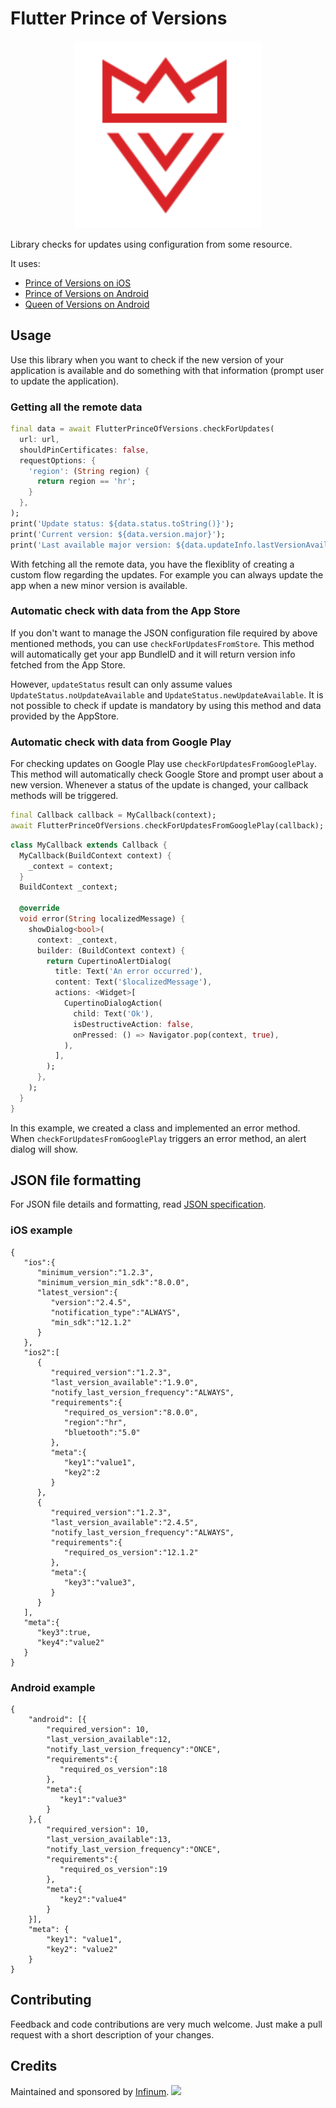 # Flutter Prince of Versions

<p align="center">
    <img src="prince-of-versions.svg" width="300" max-width="50%" alt="Japx"/>
</p>


Library checks for updates using configuration from some resource.

It uses:
 - [Prince of Versions on iOS](https://github.com/infinum/iOS-prince-of-versions)
 - [Prince of Versions on Android](https://github.com/infinum/Android-Prince-of-Versions)
 - [Queen of Versions on Android](https://github.com/infinum/Android-Prince-of-Versions/tree/master/queen-of-versions)

## Usage

Use this library when you want to check if the new version of your application is available and do something with that
information (prompt user to update the application).

### Getting all the remote data

```dart
final data = await FlutterPrinceOfVersions.checkForUpdates(
  url: url,
  shouldPinCertificates: false,
  requestOptions: {
    'region': (String region) {
      return region == 'hr';
    }
  },
);
print('Update status: ${data.status.toString()}');
print('Current version: ${data.version.major}');
print('Last available major version: ${data.updateInfo.lastVersionAvailable.major}');
```

With fetching all the remote data, you have the flexiblity of creating a custom flow regarding the updates.
For example you can always update the app when a new minor version is available.

### Automatic check with data from the App Store

If you don't want to manage the JSON configuration file required by above mentioned methods, you can use `checkForUpdatesFromStore`.
This method will automatically get your app BundleID and it will return version info fetched from the App Store.

However, `updateStatus` result can only assume values `UpdateStatus.noUpdateAvailable` and `UpdateStatus.newUpdateAvailable`.
It is not possible to check if update is mandatory by using this method and data provided by the AppStore.

### Automatic check with data from Google Play

For checking updates on Google Play use `checkForUpdatesFromGooglePlay`. This method will automatically check Google Store
and prompt user about a new version. Whenever a status of the update is changed, your callback methods will be triggered.

```dart
final Callback callback = MyCallback(context);
await FlutterPrinceOfVersions.checkForUpdatesFromGooglePlay(callback);
```

```dart
class MyCallback extends Callback {
  MyCallback(BuildContext context) {
    _context = context;
  }
  BuildContext _context;

  @override
  void error(String localizedMessage) {
    showDialog<bool>(
      context: _context,
      builder: (BuildContext context) {
        return CupertinoAlertDialog(
          title: Text('An error occurred'),
          content: Text('$localizedMessage'),
          actions: <Widget>[
            CupertinoDialogAction(
              child: Text('Ok'),
              isDestructiveAction: false,
              onPressed: () => Navigator.pop(context, true),
            ),
          ],
        );
      },
    );
  }
}
```

In this example, we created a class and implemented an error method. When `checkForUpdatesFromGooglePlay` triggers an error method, an alert dialog will show.

## JSON file formatting

For JSON file details and formatting, read [JSON specification](https://github.com/infinum/iOS-prince-of-versions/blob/master/JSON.md).

### iOS example

```
{
   "ios":{
      "minimum_version":"1.2.3",
      "minimum_version_min_sdk":"8.0.0",
      "latest_version":{
         "version":"2.4.5",
         "notification_type":"ALWAYS",
         "min_sdk":"12.1.2"
      }
   },
   "ios2":[
      {
         "required_version":"1.2.3",
         "last_version_available":"1.9.0",
         "notify_last_version_frequency":"ALWAYS",
         "requirements":{
            "required_os_version":"8.0.0",
            "region":"hr",
            "bluetooth":"5.0"
         },
         "meta":{
            "key1":"value1",
            "key2":2
         }
      },
      {
         "required_version":"1.2.3",
         "last_version_available":"2.4.5",
         "notify_last_version_frequency":"ALWAYS",
         "requirements":{
            "required_os_version":"12.1.2"
         },
         "meta":{
            "key3":"value3",
         }
      }
   ],
   "meta":{
      "key3":true,
      "key4":"value2"
   }
}
```


### Android example

```
{
	"android": [{
		"required_version": 10,
		"last_version_available":12,
		"notify_last_version_frequency":"ONCE",
		"requirements":{
		   "required_os_version":18
		},
		"meta":{
		   "key1":"value3"
		}
	},{
		"required_version": 10,
		"last_version_available":13,
		"notify_last_version_frequency":"ONCE",
		"requirements":{
		   "required_os_version":19
		},
		"meta":{
		   "key2":"value4"
		}
	}],
	"meta": {
		"key1": "value1",
		"key2": "value2"
	}
}
```

## Contributing

Feedback and code contributions are very much welcome. Just make a pull request with a short description of your changes.

## Credits

Maintained and sponsored by [Infinum](http://www.infinum.com).
<a href='https://infinum.com'>
  <img src='https://infinum.com/infinum.png' href='https://infinum.com' width='264'>
</a>
